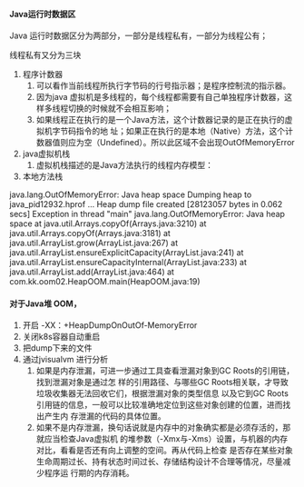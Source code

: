 #### Java运行时数据区
   Java 运行时数据区分为两部分，一部分是线程私有，一部分为线程公有；

线程私有又分为三块

1. 程序计数器
   1. 可以看作当前线程所执行字节码的行号指示器；是程序控制流的指示器。
   2. 因为java 虚拟机是多线程的，每个线程都需要有自己单独程序计数器，这样多线程切换的时候就不会相互影响；
   3. 如果线程正在执行的是一个Java方法，这个计数器记录的是正在执行的虚拟机字节码指令的地
   址；如果正在执行的是本地（Native）方法，这个计数器值则应为空（Undefined）。所以此区域不会出现OutOfMemoryError
2. java虚拟机栈
   1. 虚拟机栈描述的是Java方法执行的线程内存模型：
3. 本地方法栈















java.lang.OutOfMemoryError: Java heap space
Dumping heap to java_pid12932.hprof ...
Heap dump file created [28123057 bytes in 0.062 secs]
Exception in thread "main" java.lang.OutOfMemoryError: Java heap space
at java.util.Arrays.copyOf(Arrays.java:3210)
at java.util.Arrays.copyOf(Arrays.java:3181)
at java.util.ArrayList.grow(ArrayList.java:267)
at java.util.ArrayList.ensureExplicitCapacity(ArrayList.java:241)
at java.util.ArrayList.ensureCapacityInternal(ArrayList.java:233)
at java.util.ArrayList.add(ArrayList.java:464)
at com.kk.oom02.HeapOOM.main(HeapOOM.java:19)

#### 对于Java堆 OOM，
1. 开启 -XX：+HeapDumpOnOutOf-MemoryError 
2. 关闭k8s容器自动重启
3. 把dump下来的文件
4. 通过jvisualvm 进行分析
   1. 如果是内存泄漏，可进一步通过工具查看泄漏对象到GC Roots的引用链，找到泄漏对象是通过怎 
   样的引用路径、与哪些GC Roots相关联，才导致垃圾收集器无法回收它们，根据泄漏对象的类型信息
   以及它到GC Roots引用链的信息，一般可以比较准确地定位到这些对象创建的位置，进而找出产生内
   存泄漏的代码的具体位置。
   2. 如果不是内存泄漏，换句话说就是内存中的对象确实都是必须存活的，那就应当检查Java虚拟机 
   的堆参数（-Xmx与-Xms）设置，与机器的内存对比，看看是否还有向上调整的空间。再从代码上检查
   是否存在某些对象生命周期过长、持有状态时间过长、存储结构设计不合理等情况，尽量减少程序运
   行期的内存消耗。



